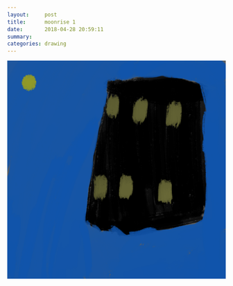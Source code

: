 ```yaml
---
layout:     post
title:      moonrise 1
date:       2018-04-28 20:59:11
summary:    
categories: drawing
---
```

![moonrise 1](/images/diary/moonrise-1.png ".")
